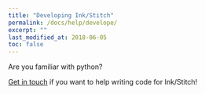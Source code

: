 ```yaml
---
title: "Developing Ink/Stitch"
permalink: /docs/help/develope/
excerpt: ""
last_modified_at: 2018-06-05
toc: false
---
```

Are you familiar with python?

[Get in touch](https://github.com/inkstitch/inkstitch/issues) if you want to help writing code for Ink/Stitch!
